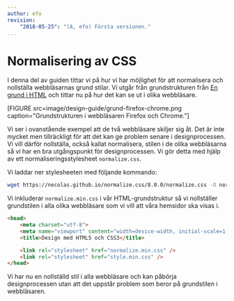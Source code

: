 ```yaml
---
author: efo
revision:
    "2018-05-25": "(A, efo) Första versionen."
...
```

Normalisering av CSS
=======================

I denna del av guiden tittar vi på hur vi har möjlighet för att normalisera och nollställa webbläsarnas grund stilar. Vi utgår från grundstrukturen från [En grund i HTML](guide/design-med-html5-och-css3/en-grund-i-html) och tittar nu på hur det kan se ut i olika webbläsare.

[FIGURE src=image/design-guide/grund-firefox-chrome.png caption="Grundstrukturen i webbläsaren Firefox och Chrome."]

Vi ser i ovanstående exempel att de två webbläsare skiljer sig åt. Det är inte mycket men tillräckligt för att det kan ge problem senare i designprocessen. Vi vill därför nollställa, också kallat normalisera, stilen i de olika webbläsarna så vi har en bra utgångspunkt för designprocessen. Vi gör detta med hjälp av ett normaliseringsstylesheet `normalize.css`.

Vi laddar ner stylesheeten med följande kommando:

```bash
wget https://necolas.github.io/normalize.css/8.0.0/normalize.css -O normalize.min.css
```

Vi inkluderar `normalize.min.css` i vår HTML-grundstruktur så vi nollställer grundstilen i alla olika webbläsare som vi vill att våra hemsidor ska visas i.

```html
<head>
    <meta charset="utf-8">
    <meta name="viewport" content="width=device-width, initial-scale=1, shrink-to-fit=no">
    <title>Design med HTML5 och CSS3</title>

    <link rel="stylesheet" href="normalize.min.css" />
    <link rel="stylesheet" href="style.min.css" />
</head>
```

Vi har nu en nollställd stil i alla webbläsare och kan påbörja designprocessen utan att det uppstår problem som beror på grundstilen i webbläsaren.
